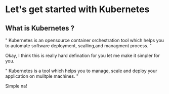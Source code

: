 # Let's get started with Kubernetes

## What is Kubernetes ?

" Kubernetes is an opensource container orchestration tool which helps you to automate software deployment, scalling,and managment process. "

Okay, I think this is really hard defination for you let me make it simpler for you. 

" Kubernetes is a tool which helps you to manage, scale and deploy your application on mulitple machines. "

Simple na!

